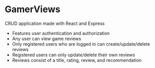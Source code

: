 ﻿# GamerViews

CRUD application made with React and Express
- Features user authentication and authorization
- Any user can view game reviews
- Only registered users who are logged in can create/update/delete reviews
- Registered users can only update/delete their own reviews
- Reviews consist of a title, rating, review, and recommendation
